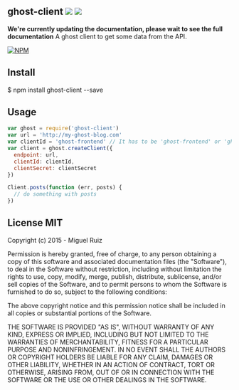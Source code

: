 ## ghost-client          ![](https://circleci.com/gh/Galaxy42/ghost-client/tree/master.png?circle-token=:circle-token)  ![](https://circleci.com/gh/Galaxy42/ghost-client/tree/master.png?style=shield&circle-token=:circle-token)

**We're currently updating the documentation, please wait to see the full documentation**
A ghost client to get some data from the API.

[![NPM](https://nodei.co/npm/ghost-client.png)](https://nodei.co/npm/ghost-client/)


## Install

$ npm install ghost-client --save

## Usage

```js
var ghost = require('ghost-client')
var url = 'http://my-ghost-blog.com'
var clientId = 'ghost-frontend' // It has to be 'ghost-frontend' or 'ghost-admin'
var client = ghost.createClient({
  endpoint: url,
  clientId: clientId,
  clientSecret: clientSecret
})

Client.posts(function (err, posts) {
  // do something with posts
})
```

## License MIT

Copyright (c) 2015 - Miguel Ruiz

Permission is hereby granted, free of charge, to any person obtaining a copy
of this software and associated documentation files (the "Software"), to deal
in the Software without restriction, including without limitation the rights
to use, copy, modify, merge, publish, distribute, sublicense, and/or sell
copies of the Software, and to permit persons to whom the Software is
furnished to do so, subject to the following conditions:

The above copyright notice and this permission notice shall be included in
all copies or substantial portions of the Software.

THE SOFTWARE IS PROVIDED "AS IS", WITHOUT WARRANTY OF ANY KIND, EXPRESS OR
IMPLIED, INCLUDING BUT NOT LIMITED TO THE WARRANTIES OF MERCHANTABILITY,
FITNESS FOR A PARTICULAR PURPOSE AND NONINFRINGEMENT. IN NO EVENT SHALL THE
AUTHORS OR COPYRIGHT HOLDERS BE LIABLE FOR ANY CLAIM, DAMAGES OR OTHER
LIABILITY, WHETHER IN AN ACTION OF CONTRACT, TORT OR OTHERWISE, ARISING FROM,
OUT OF OR IN CONNECTION WITH THE SOFTWARE OR THE USE OR OTHER DEALINGS IN THE
SOFTWARE.
